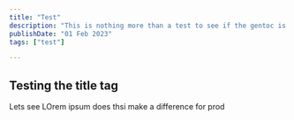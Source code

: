 ```yaml
---
title: "Test"
description: "This is nothing more than a test to see if the gentoc is actually working ok"
publishDate: "01 Feb 2023"
tags: ["test"]

---
```


## Testing the title tag
 Lets see LOrem ipsum does thsi make a difference for prod